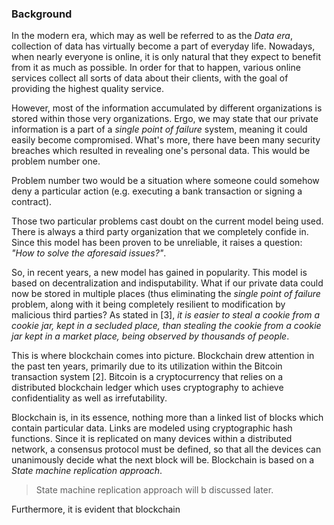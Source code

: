 ### Background

In the modern era, which may as well be referred to as the *Data era*, collection of data has virtually become a part of everyday life. Nowadays, when nearly everyone is online, it is only natural that they expect to benefit from it as much as possible. In order for that to happen, various online services collect all sorts of data about their clients, with the goal of providing the highest quality service.

However, most of the information accumulated by different organizations is stored within those very organizations. Ergo, we may state that our private information is a part of a *single point of failure* system, meaning it could easily become compromised. What's more, there have been many security breaches which resulted in revealing one's personal data. This would be problem number one.

Problem number two would be a situation where someone could somehow deny a particular action (e.g. executing a bank transaction or signing a contract).

Those two particular problems cast doubt on the current model being used. There is always a third party organization that we completely confide in. Since this model has been proven to be unreliable, it raises a question: *"How to solve the aforesaid issues?"*.

So, in recent years, a new model has gained in popularity. This model is based on decentralization and indisputability. What if our private data could now be stored in multiple places (thus eliminating the *single point of failure* problem, along with it being completely resilient to modification by malicious third parties? As stated in [3], *it is easier to steal a cookie from a cookie jar, kept in a secluded place, than stealing the cookie from a cookie jar kept in a market place, being observed by thousands of people*.

This is where blockchain comes into picture. Blockchain drew attention in the past ten years, primarily due to its utilization within the Bitcoin transaction system [2]. Bitcoin is a cryptocurrency that relies on a distributed blockchain ledger which uses cryptography to achieve confidentiality as well as irrefutability. 

Blockchain is, in its essence, nothing more than a linked list of blocks which contain particular data. Links are modeled using cryptographic hash functions. Since it is replicated on many devices within a distributed network, a consensus protocol must be defined, so that all the devices can unanimously decide what the next block will be. Blockchain is based on a *State machine replication approach*.

> State machine replication approach will b discussed later.

Furthermore, it is evident that blockchain 
<!--stackedit_data:
eyJoaXN0b3J5IjpbLTE0NDI2MDE2NjQsLTIwOTE3Njk3NjQsLT
Y5Njc1MjYxMSwtMjA3MTE5MzY0NywtODQ1NzQ5MzAzLDIxMzE5
NDQyODUsLTE4OTExNDA3ODcsLTc2NTgyNzI5MiwtODY5MTU2Nj
YxLC0xMzE5NDM0MTE5LC0yMTExNTU0MjUyLC0xNDg2OTA5MTc3
LC0xOTgyMjI3OTE1LC0zNTg5MjkzNzksMTAxODU3NDQyNywtND
Q4NDg4NDIwXX0=
-->